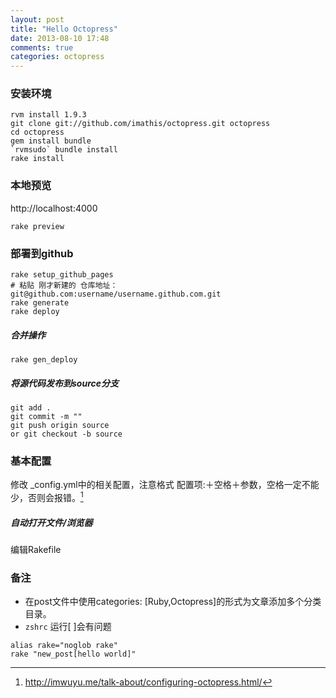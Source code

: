 ```yaml
---
layout: post
title: "Hello Octopress"
date: 2013-08-10 17:48
comments: true
categories: octopress
---
```

### 安装环境  
	rvm install 1.9.3
	git clone git://github.com/imathis/octopress.git octopress
	cd octopress
	gem install bundle
	`rvmsudo` bundle install
	rake install  
### 本地预览
http://localhost:4000

	rake preview
	
### 部署到github

	rake setup_github_pages
    # 粘贴 刚才新建的 仓库地址：
    git@github.com:username/username.github.com.git
    rake generate
    rake deploy
##### 合并操作

	rake gen_deploy
	
##### 将源代码发布到source分支

	git add .
	git commit -m ""
	git push origin source
	or git checkout -b source
	
### 基本配置

修改 _config.yml中的相关配置，注意格式 配置项:＋空格＋参数，空格一定不能少，否则会报错。[^1]
[^1]: http://imwuyu.me/talk-about/configuring-octopress.html/

##### 自动打开文件/浏览器

编辑Rakefile

### 备注

* 在post文件中使用categories: [Ruby,Octopress]的形式为文章添加多个分类目录。
* `zshrc`  运行[ ]会有问题

```
alias rake="noglob rake"
rake "new_post[hello world]"
```

